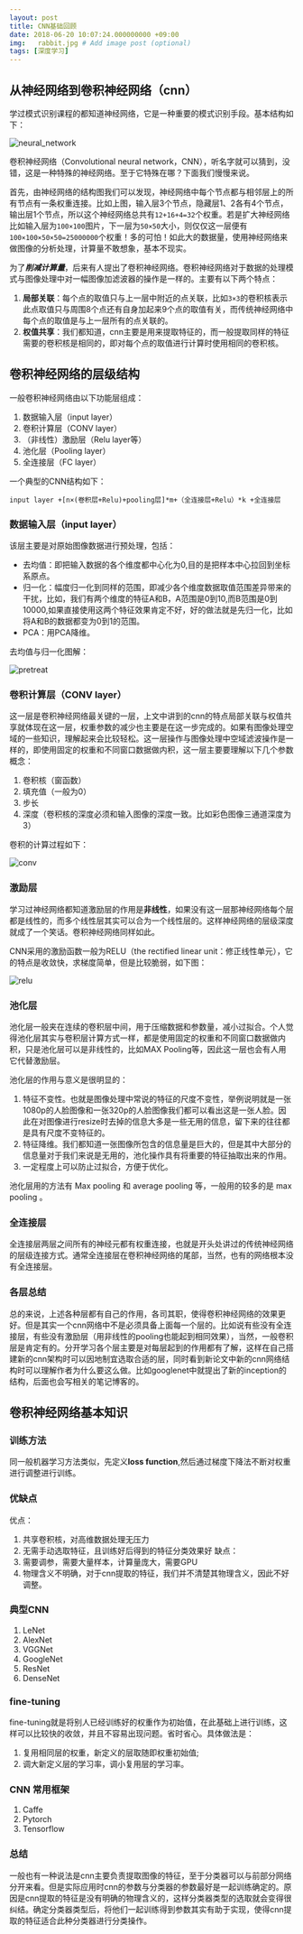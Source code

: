 ```yaml
---
layout: post
title: CNN基础回顾
date: 2018-06-20 10:07:24.000000000 +09:00
img:   rabbit.jpg # Add image post (optional)
tags: [深度学习]
---
```

## 从神经网络到卷积神经网络（cnn）
学过模式识别课程的都知道神经网络，它是一种重要的模式识别手段。基本结构如下：

![neural_network]({{site.baseurl}}/assets/img/cnn_base/neural_network.jpg)

卷积神经网络（Convolutional neural network，CNN），听名字就可以猜到，没错，这是一种特殊的神经网络。至于它特殊在哪？下面我们慢慢来说。

首先，由神经网络的结构图我们可以发现，神经网络中每个节点都与相邻层上的所有节点有一条权重连接。比如上图，输入层3个节点，隐藏层1、2各有4个节点，输出层1个节点，所以这个神经网络总共有`12+16+4=32`个权重。若是扩大神经网络比如输入层为`100×100`图片，下一层为`50×50`大小，则仅仅这一层便有`100×100×50×50=25000000`个权重！多的可怕！如此大的数据量，使用神经网络来做图像的分析处理，计算量不敢想象，基本不现实。

为了***削减计算量***，后来有人提出了卷积神经网络。卷积神经网络对于数据的处理模式与图像处理中对一幅图像加滤波器的操作是一样的。主要有以下两个特点：
1. **局部关联**：每个点的取值只与上一层中附近的点关联，比如`3×3`的卷积核表示此点取值只与周围8个点还有自身加起来9个点的取值有关，而传统神经网络中每个点的取值是与上一层所有的点关联的。
2. **权值共享**：我们都知道，cnn主要是用来提取特征的，而一般提取同样的特征需要的卷积核是相同的，即对每个点的取值进行计算时使用相同的卷积核。

## 卷积神经网络的层级结构
一般卷积神经网络由以下功能层组成：
1. 数据输入层（input layer）
2. 卷积计算层（CONV layer）
3. （非线性）激励层（Relu layer等）
4. 池化层（Pooling layer）
5. 全连接层（FC layer）

一个典型的CNN结构如下：

	input layer +[n×(卷积层+Relu)+pooling层]*m+（全连接层+Relu）*k +全连接层

### 数据输入层（input layer）
该层主要是对原始图像数据进行预处理，包括：

- 去均值：即把输入数据的各个维度都中心化为0,目的是把样本中心拉回到坐标系原点。
- 归一化：幅度归一化到同样的范围，即减少各个维度数据取值范围差异带来的干扰，比如，我们有两个维度的特征A和B，A范围是0到10,而B范围是0到10000,如果直接使用这两个特征效果肯定不好，好的做法就是先归一化，比如将A和B的数据都变为0到1的范围。
- PCA：用PCA降维。

去均值与归一化图解：

![pretreat]({{site.baseurl}}/assets/img/cnn_base/pretreat.jpg)

### 卷积计算层（CONV layer）
这一层是卷积神经网络最关键的一层，上文中讲到的cnn的特点局部关联与权值共享就体现在这一层，权重参数的减少也主要是在这一步完成的。如果有图像处理空域的一些知识，理解起来会比较轻松。这一层操作与图像处理中空域滤波操作是一样的，即使用固定的权重和不同窗口数据做内积，这一层主要要理解以下几个参数概念：
1. 卷积核（窗函数）
2. 填充值（一般为0）
3. 步长
4. 深度（卷积核的深度必须和输入图像的深度一致。比如彩色图像三通道深度为3）

卷积的计算过程如下：

![conv]({{site.baseurl}}/assets/img/cnn_base/conv.gif)

### 激励层
学习过神经网络都知道激励层的作用是**非线性**，如果没有这一层那神经网络每个层都是线性的，而多个线性层其实可以合为一个线性层的。这样神经网络的层级深度就成了一个笑话。卷积神经网络同样如此。

CNN采用的激励函数一般为RELU（the rectified linear unit：修正线性单元），它的特点是收敛快，求梯度简单，但是比较脆弱，如下图：

![relu]({{site.baseurl}}/assets/img/cnn_base/relu.png)

### 池化层
池化层一般夹在连续的卷积层中间，用于压缩数据和参数量，减小过拟合。个人觉得池化层其实与卷积层计算方式一样，都是使用固定的权重和不同窗口数据做内积，只是池化层可以是非线性的，比如MAX Pooling等，因此这一层也会有人用它代替激励层。

池化层的作用与意义是很明显的：
1. 特征不变性。也就是图像处理中常说的特征的尺度不变性，举例说明就是一张1080p的人脸图像和一张320p的人脸图像我们都可以看出这是一张人脸。因此在对图像进行resize时去掉的信息大多是一些无用的信息，留下来的往往都是具有尺度不变特征的。
2. 特征降维。我们都知道一张图像所包含的信息量是巨大的，但是其中大部分的信息量对于我们来说是无用的，池化操作具有将重要的特征抽取出来的作用。
3. 一定程度上可以防止过拟合，方便于优化。

池化层用的方法有 Max pooling 和 average pooling 等，一般用的较多的是 max pooling 。

### 全连接层
全连接层两层之间所有的神经元都有权重连接，也就是开头处讲过的传统神经网络的层级连接方式。通常全连接层在卷积神经网络的尾部，当然，也有的网络根本没有全连接层。

### 各层总结
总的来说，上述各种层都有自己的作用，各司其职，使得卷积神经网络的效果更好。但是其实一个cnn网络中不是必须具备上面每一个层的。比如说有些没有全连接层，有些没有激励层（用非线性的pooling也能起到相同效果），当然，一般卷积层是肯定有的。分开学习各个层主要是对每层起到的作用都有了解，这样在自己搭建新的cnn架构时可以因地制宜选取合适的层，同时看到新论文中新的cnn网络结构时可以理解作者为什么要这么做。比如googlenet中就提出了新的inception的结构，后面也会写相关的笔记博客的。

## 卷积神经网络基本知识
### 训练方法
同一般机器学习方法类似，先定义**loss function**,然后通过梯度下降法不断对权重进行调整进行训练。

### 优缺点
优点：
1. 共享卷积核，对高维数据处理无压力
2. 无需手动选取特征，且训练好后得到的特征分类效果好
缺点：
1. 需要调参，需要大量样本，计算量庞大，需要GPU
2. 物理含义不明确，对于cnn提取的特征，我们并不清楚其物理含义，因此不好调整。

### 典型CNN
1. LeNet
2. AlexNet
3. VGGNet
4. GoogleNet
5. ResNet
6. DenseNet

### fine-tuning
fine-tuning就是将别人已经训练好的权重作为初始值，在此基础上进行训练，这样可以比较快的收敛，并且不容易出现问题。省时省心。具体做法是：
1. 复用相同层的权重，新定义的层取随即权重初始值;
2. 调大新定义层的学习率，调小复用层的学习率。

### CNN 常用框架
1. Caffe
2. Pytorch
3. Tensorflow

### 总结
一般也有一种说法是cnn主要负责提取图像的特征，至于分类器可以与前部分网络分开来看。但是实际应用时cnn的参数与分类器的参数最好是一起训练确定的。原因是cnn提取的特征是没有明确的物理含义的，这样分类器类型的选取就会变得很纠结。确定分类器类型后，将他们一起训练得到参数其实有助于实现，使得cnn提取的特征适合此种分类器进行分类操作。

